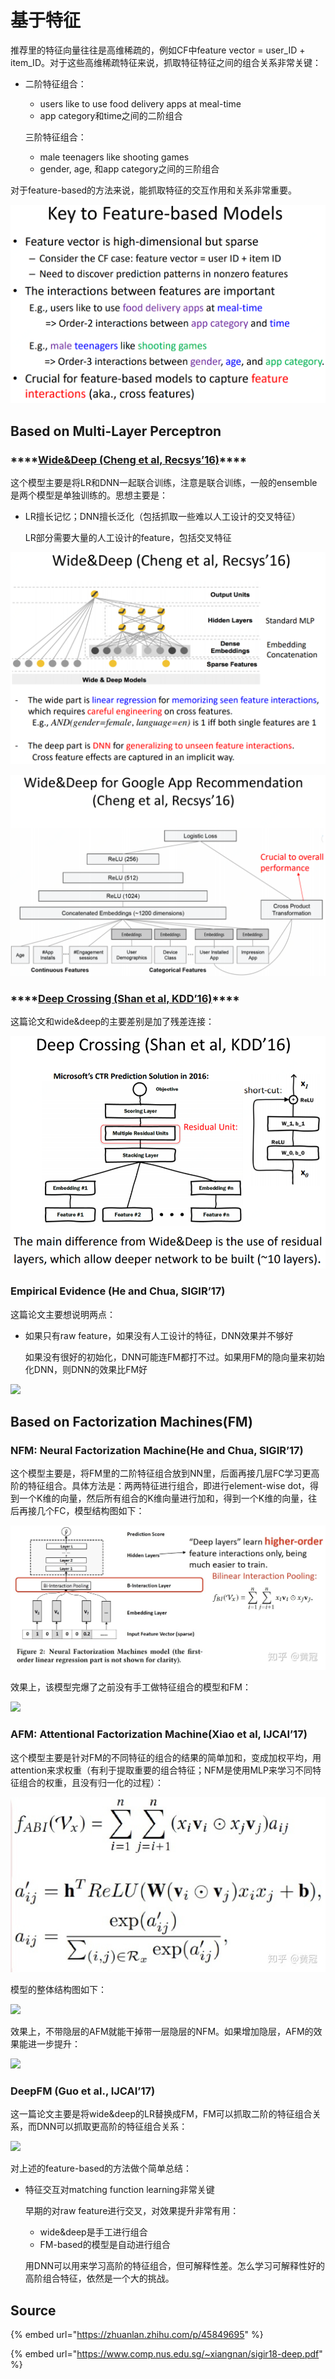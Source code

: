 # 基于特征

推荐里的特征向量往往是高维稀疏的，例如CF中feature vector = user\_ID + item\_ID。对于这些高维稀疏特征来说，抓取特征特征之间的组合关系非常关键：

* 二阶特征组合：

  * users like to use food delivery apps at meal-time
  * app category和time之间的二阶组合

  三阶特征组合：

  * male teenagers like shooting games
  * gender, age, 和app category之间的三阶组合

对于feature-based的方法来说，能抓取特征的交互作用和关系非常重要。

![](../../../../../../.gitbook/assets/timline-jie-tu-20190318174607.png)

## **Based on Multi-Layer Perceptron**

### \*\*\*\*[**Wide&Deep \(Cheng et al, Recsys’16\)**](https://arxiv.org/abs/1606.07792)\*\*\*\*

这个模型主要是将LR和DNN一起联合训练，注意是联合训练，一般的ensemble是两个模型是单独训练的。思想主要是：

* LR擅长记忆；DNN擅长泛化（包括抓取一些难以人工设计的交叉特征）

  LR部分需要大量的人工设计的feature，包括交叉特征

![](../../../../../../.gitbook/assets/timline-jie-tu-20190318175442.png)

![](../../../../../../.gitbook/assets/timline-jie-tu-20190318175504.png)

### \*\*\*\*[**Deep Crossing \(Shan et al, KDD’16\)**](https://www.kdd.org/kdd2016/papers/files/adf0975-shanA.pdf)\*\*\*\*

这篇论文和wide&deep的主要差别是加了残差连接：

![](../../../../../../.gitbook/assets/timline-jie-tu-20190318175636.png)

### **Empirical Evidence \(He and Chua, SIGIR’17\)**

这篇论文主要想说明两点：

* 如果只有raw feature，如果没有人工设计的特征，DNN效果并不够好

  如果没有很好的初始化，DNN可能连FM都打不过。如果用FM的隐向量来初始化DNN，则DNN的效果比FM好

![](https://pic1.zhimg.com/80/v2-470f785f70ab2c2b6f537d4c237e8a30_hd.jpg)

## **Based on Factorization Machines\(FM\)**

### **NFM: Neural Factorization Machine\(He and Chua, SIGIR’17\)**

这个模型主要是，将FM里的二阶特征组合放到NN里，后面再接几层FC学习更高阶的特征组合。具体方法是：两两特征进行组合，即进行element-wise dot，得到一个K维的向量，然后所有组合的K维向量进行加和，得到一个K维的向量，往后再接几个FC，模型结构图如下：

![](../../../../../../.gitbook/assets/v2-43c16c99cc3b132b4159c91ccc535f51_r.jpg)

效果上，该模型完爆了之前没有手工做特征组合的模型和FM：

![](https://pic3.zhimg.com/80/v2-e6568a225e3d9384e9bbbb7fca1d5522_hd.jpg)

### **AFM: Attentional Factorization Machine\(Xiao et al, IJCAI’17\)**

这个模型主要是针对FM的不同特征的组合的结果的简单加和，变成加权平均，用attention来求权重（有利于提取重要的组合特征；NFM是使用MLP来学习不同特征组合的权重，且没有归一化的过程）：

![](../../../../../../.gitbook/assets/v2-7fa496b96c1545bbf48f73ad0c6ebb33_r.jpg)

模型的整体结构图如下：

![](https://pic3.zhimg.com/80/v2-bf47d5cf28cf7036fce38ecc3de150fe_hd.jpg)

效果上，不带隐层的AFM就能干掉带一层隐层的NFM。如果增加隐层，AFM的效果能进一步提升：

![](https://pic3.zhimg.com/80/v2-80b29564b8293fd5cd623fb602816daa_hd.jpg)

### **DeepFM \(Guo et al., IJCAI’17\)**

这一篇论文主要是将wide&deep的LR替换成FM，FM可以抓取二阶的特征组合关系，而DNN可以抓取更高阶的特征组合关系：

![](https://pic4.zhimg.com/80/v2-9fb73bc6f44aefa9e0bc92f874dc991b_hd.jpg)

对上述的feature-based的方法做个简单总结：

* 特征交互对matching function learning非常关键

  早期的对raw feature进行交叉，对效果提升非常有用：

  * wide&deep是手工进行组合
  * FM-based的模型是自动进行组合

  用DNN可以用来学习高阶的特征组合，但可解释性差。怎么学习可解释性好的高阶组合特征，依然是一个大的挑战。

## Source

{% embed url="https://zhuanlan.zhihu.com/p/45849695" %}

{% embed url="https://www.comp.nus.edu.sg/~xiangnan/sigir18-deep.pdf" %}

